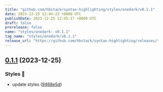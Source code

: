 ```yaml
---
title: "github.com/hbstack/syntax-highlighting/styles/onedark/v0.1.1"
date: 2023-12-25 12:44:23 +0000 UTC
publishDate: 2023-12-25 12:45:17 +0000 UTC
draft: false
prerelease: false
name: "styles/onedark: v0.1.1"
tag_name: "styles/onedark/v0.1.1"
release_url: "https://github.com/hbstack/syntax-highlighting/releases/tag/styles/onedark/v0.1.1"
---
```


## [0.1.1](https://github.com/hbstack/syntax-highlighting/compare/styles/onedark/v0.1.0...styles/onedark/v0.1.1) (2023-12-25)


### Styles 🎨

* update styles ([9468e5d](https://github.com/hbstack/syntax-highlighting/commit/9468e5d054f6c1775a1966bcf308506cebd2f804))
